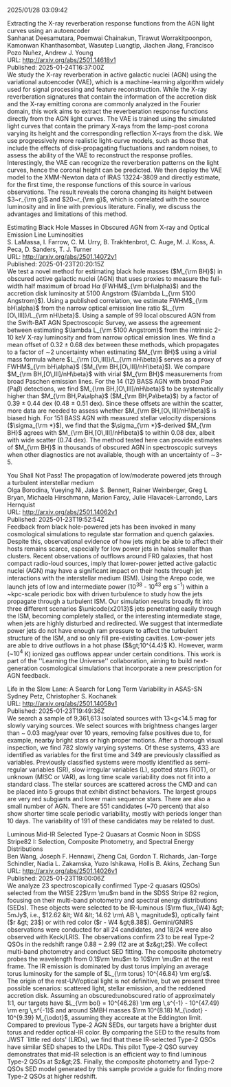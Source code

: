 2025/01/28 03:09:42  

Extracting the X-ray reverberation response functions from the AGN light
  curves using an autoencoder  
Sanhanat Deesamutara, Poemwai Chainakun, Tirawut Worrakitpoonpon, Kamonwan Khanthasombat, Wasutep Luangtip, Jiachen Jiang, Francisco Pozo Nuñez, Andrew J. Young  
URL: http://arxiv.org/abs/2501.14618v1  
Published: 2025-01-24T16:37:00Z  
  We study the X-ray reverberation in active galactic nuclei (AGN) using the variational autoencoder (VAE), which is a machine-learning algorithm widely used for signal processing and feature reconstruction. While the X-ray reverberation signatures that contain the information of the accretion disk and the X-ray emitting corona are commonly analyzed in the Fourier domain, this work aims to extract the reverberation response functions directly from the AGN light curves. The VAE is trained using the simulated light curves that contain the primary X-rays from the lamp-post corona varying its height and the corresponding reflection X-rays from the disk. We use progressively more realistic light-curve models, such as those that include the effects of disk-propagating fluctuations and random noises, to assess the ability of the VAE to reconstruct the response profiles. Interestingly, the VAE can recognize the reverberation patterns on the light curves, hence the coronal height can be predicted. We then deploy the VAE model to the XMM-Newton data of IRAS 13224-3809 and directly estimate, for the first time, the response functions of this source in various observations. The result reveals the corona changing its height between $3~r_{\rm g}$ and $20~r_{\rm g}$, which is correlated with the source luminosity and in line with previous literature. Finally, we discuss the advantages and limitations of this method.   

Estimating Black Hole Masses in Obscured AGN from X-ray and Optical
  Emission Line Luminosities  
S. LaMassa, I. Farrow, C. M. Urry, B. Trakhtenbrot, C. Auge, M. J. Koss, A. Peca, D. Sanders, T. J. Turner  
URL: http://arxiv.org/abs/2501.14072v1  
Published: 2025-01-23T20:20:15Z  
  We test a novel method for estimating black hole masses ($M_{\rm BH}$) in obscured active galactic nuclei (AGN) that uses proxies to measure the full-width half maximum of broad H$\alpha$ (FWHM$_{\rm bH\alpha}$) and the accretion disk luminosity at 5100 Angstrom ($\lambda L_{\rm 5100 Angstrom}$). Using a published correlation, we estimate FWHM$_{\rm bH\alpha}$ from the narrow optical emission line ratio $L_{\rm [O\,III]}/L_{\rm nH\beta}$. Using a sample of 99 local obscured AGN from the Swift-BAT AGN Spectroscopic Survey, we assess the agreement between estimating $\lambda L_{\rm 5100 Angstrom}$ from the intrinsic 2-10 keV X-ray luminosity and from narrow optical emission lines. We find a mean offset of $0.32 \pm 0.68$ dex between these methods, which propagates to a factor of $\sim$2 uncertainty when estimating $M_{\rm BH}$ using a virial mass formula where $L_{\rm [O\,III]}/L_{\rm nH\beta}$ serves as a proxy of FWHM$_{\rm bH\alpha}$ ($M_{\rm BH,[O\,III]/nH\beta}$). We compare $M_{\rm BH,[O\,III]/nH\beta}$ with virial $M_{\rm BH}$ measurements from broad Paschen emission lines. For the 14 (12) BASS AGN with broad Pa$\alpha$ (Pa$\beta$) detections, we find $M_{\rm BH,[O\,III]/nH\beta}$ to be systematically higher than $M_{\rm BH,Pa\alpha}$ ($M_{\rm BH,Pa\beta}$) by a factor of 0.39 $\pm$ 0.44 dex (0.48 $\pm$ 0.51 dex). Since these offsets are within the scatter, more data are needed to assess whether $M_{\rm BH,[O\,III]/nH\beta}$ is biased high. For 151 BASS AGN with measured stellar velocity dispersions ($\sigma_{\rm *}$), we find that the $\sigma_{\rm *}$-derived $M_{\rm BH}$ agrees with $M_{\rm BH,[O\,III]/nH\beta}$ to within 0.08 dex, albeit with wide scatter (0.74 dex). The method tested here can provide estimates of $M_{\rm BH}$ in thousands of obscured AGN in spectroscopic surveys when other diagnostics are not available, though with an uncertainty of $\sim$3-5.   

You Shall Not Pass! The propagation of low/moderate powered jets through
  a turbulent interstellar medium  
Olga Borodina, Yueying Ni, Jake S. Bennett, Rainer Weinberger, Greg L Bryan, Michaela Hirschmann, Marion Farcy, Julie Hlavacek-Larrondo, Lars Hernquist  
URL: http://arxiv.org/abs/2501.14062v1  
Published: 2025-01-23T19:52:54Z  
  Feedback from black hole-powered jets has been invoked in many cosmological simulations to regulate star formation and quench galaxies. Despite this, observational evidence of how jets might be able to affect their hosts remains scarce, especially for low power jets in halos smaller than clusters. Recent observations of outflows around FR0 galaxies, that host compact radio-loud sources, imply that lower-power jetted active galactic nuclei (AGN) may have a significant impact on their hosts through jet interactions with the interstellar medium (ISM). Using the Arepo code, we launch jets of low and intermediate power (10$^{38}$ - 10$^{43}$ erg s$^{-1}$) within a ~kpc-scale periodic box with driven turbulence to study how the jets propagate through a turbulent ISM. Our simulation results broadly fit into three different scenarios $\unicode{x2013}$ jets penetrating easily through the ISM, becoming completely stalled, or the interesting intermediate stage, when jets are highly disturbed and redirected. We suggest that intermediate power jets do not have enough ram pressure to affect the turbulent structure of the ISM, and so only fill pre-existing cavities. Low-power jets are able to drive outflows in a hot phase ($&gt;10^{4.4}$ K). However, warm (~$10^4$ K) ionized gas outflows appear under certain conditions. This work is part of the ''Learning the Universe'' collaboration, aiming to build next-generation cosmological simulations that incorporate a new prescription for AGN feedback.   

Life in the Slow Lane: A Search for Long Term Variability in ASAS-SN  
Sydney Petz, Christopher S. Kochanek  
URL: http://arxiv.org/abs/2501.14058v1  
Published: 2025-01-23T19:49:36Z  
  We search a sample of 9,361,613 isolated sources with 13&lt;g&lt;14.5 mag for slowly varying sources. We select sources with brightness changes larger than ~ 0.03 mag/year over 10 years, removing false positives due to, for example, nearby bright stars or high proper motions. After a thorough visual inspection, we find 782 slowly varying systems. Of these systems, 433 are identified as variables for the first time and 349 are previously classified as variables. Previously classified systems were mostly identified as semi-regular variables (SR), slow irregular variables (L), spotted stars (ROT), or unknown (MISC or VAR), as long time scale variability does not fit into a standard class. The stellar sources are scattered across the CMD and can be placed into 5 groups that exhibit distinct behaviors. The largest groups are very red subgiants and lower main sequence stars. There are also a small number of AGN. There are 551 candidates (~70 percent) that also show shorter time scale periodic variability, mostly with periods longer than 10 days. The variability of 191 of these candidates may be related to dust.   

Luminous Mid-IR Selected Type-2 Quasars at Cosmic Noon in SDSS Stripe82
  I: Selection, Composite Photometry, and Spectral Energy Distributions  
Ben Wang, Joseph F. Hennawi, Zheng Cai, Gordon T. Richards, Jan-Torge Schindler, Nadia L. Zakamska, Yuzo Ishikawa, Hollis B. Akins, Zechang Sun  
URL: http://arxiv.org/abs/2501.14026v1  
Published: 2025-01-23T19:00:06Z  
  We analyze 23 spectroscopically confirmed Type-2 quasars (QSOs) selected from the WISE 22$\rm \mu$m band in the SDSS Stripe 82 region, focusing on their multi-band photometry and spectral energy distributions (SEDs). These objects were selected to be IR-luminous ($\rm flux_{W4} &gt; 5mJy$, i.e., $12.62 &lt; W4 &lt; 14.62 \rm\ AB \, magnitude$), optically faint ($r &gt; 23$) or with red color ($r - W4 &gt;8.38$). Gemini/GNIRS observations were conducted for all 24 candidates, and 18/24 were also observed with Keck/LRIS. The observations confirm 23 to be real Type-2 QSOs in the redshift range $0.88 - 2.99$ (12 are at $z&gt;2$). We collect multi-band photometry and conduct SED fitting. The composite photometry probes the wavelength from 0.1$\rm \mu$m to 10$\rm \mu$m at the rest frame. The IR emission is dominated by dust torus implying an average torus luminosity for the sample of $L_{\rm torus} 10^{46.84} \rm erg/s$. The origin of the rest-UV/optical light is not definitive, but we present three possible scenarios: scattered light, stellar emission, and the reddened accretion disk. Assuming an obscured:unobscured ratio of approximately 1:1, our targets have $L_{\rm bol} = 10^{46.28} \rm erg \,s^{-1} - 10^{47.49} \rm erg \,s^{-1}$ and around SMBH masses $\rm 10^{8.18} M_{\odot} - 10^{9.39} M_{\odot}$, assuming they accreate at the Eddington limit. Compared to previous Type-2 AGN SEDs, our targets have a brighter dust torus and redder optical-IR color. By comparing the SED to the results from JWST `little red dots' (LRDs), we find that these IR-selected Type-2 QSOs have similar SED shapes to the LRDs. This pilot Type-2 QSO survey demonstrates that mid-IR selection is an efficient way to find luminous Type-2 QSOs at $z&gt;2$. Finally, the composite photometry and Type-2 QSOs SED model generated by this sample provide a guide for finding more Type-2 QSOs at higher redshift.   

